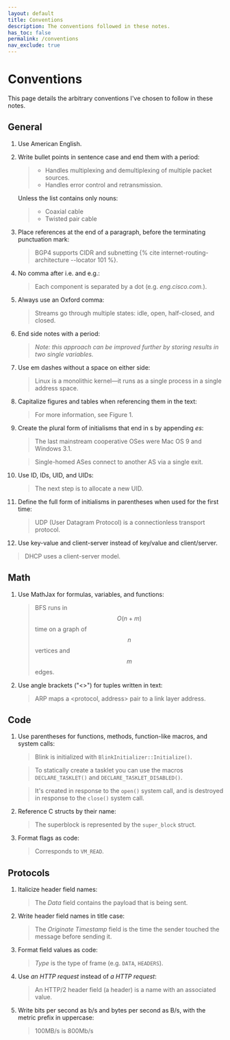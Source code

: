 ```yaml
---
layout: default
title: Conventions
description: The conventions followed in these notes.
has_toc: false
permalink: /conventions
nav_exclude: true
---
```


# Conventions

This page details the arbitrary conventions I've chosen to follow in these notes.

## General

1. Use American English.

2. Write bullet points in sentence case and end them with a period:

   > - Handles multiplexing and demultiplexing of multiple packet sources.
   > - Handles error control and retransmission.

   Unless the list contains only nouns:

   > - Coaxial cable
   > - Twisted pair cable

3. Place references at the end of a paragraph, before the terminating punctuation mark:

   > BGP4 supports CIDR and subnetting {% cite internet-routing-architecture --locator 101 %}.

4. No comma after i.e. and e.g.:

   > Each component is separated by a dot (e.g. _eng.cisco.com._).

5. Always use an Oxford comma:

   > Streams go through multiple states: idle, open, half-closed, and closed.

6. End side notes with a period:

   > _Note: this approach can be improved further by storing results in two single variables._

7. Use em dashes without a space on either side:

   > Linux is a monolithic kernel—it runs as a single process in a single address space.

8. Capitalize figures and tables when referencing them in the text:

   > For more information, see Figure 1.

9. Create the plural form of initialisms that end in s by appending _es_:

   > The last mainstream cooperative OSes were Mac OS 9 and Windows 3.1.

   > Single-homed ASes connect to another AS via a single exit.

10. Use ID, IDs, UID, and UIDs:

    > The next step is to allocate a new UID.

11. Define the full form of initialisms in parentheses when used for the first time:

    > UDP (User Datagram Protocol) is a connectionless transport protocol.

12. Use key-value and client-server instead of key/value and client/server.

> DHCP uses a client-server model.

## Math

1. Use MathJax for formulas, variables, and functions:

   > BFS runs in $$O(n + m)$$ time on a graph of $$n$$ vertices and $$m$$ edges.

2. Use angle brackets (\"<\>\") for tuples written in text:

   > ARP maps a \<protocol, address\> pair to a link layer address.

## Code

1. Use parentheses for functions, methods, function-like macros, and system calls:

   > Blink is initialized with `BlinkInitializer::Initialize()`.

   > To statically create a tasklet you can use the macros `DECLARE_TASKLET()` and `DECLARE_TASKLET_DISABLED()`.

   > It's created in response to the `open()` system call, and is destroyed in response to the `close()` system call.

2. Reference C structs by their name:

   > The superblock is represented by the `super_block` struct.

3. Format flags as code:

   > Corresponds to `VM_READ`.

## Protocols

1. Italicize header field names:

   > The _Data_ field contains the payload that is being sent.

2. Write header field names in title case:

   > The _Originate Timestamp_ field is the time the sender touched the message before sending it.

3. Format field values as code:

   > _Type_ is the type of frame (e.g. `DATA`, `HEADERS`).

4. Use _an HTTP request_ instead of _a HTTP request_:

   > An HTTP/2 header field (a header) is a name with an associated value.

5. Write bits per second as b/s and bytes per second as B/s, with the metric prefix in uppercase:
   > 100MB/s is 800Mb/s
